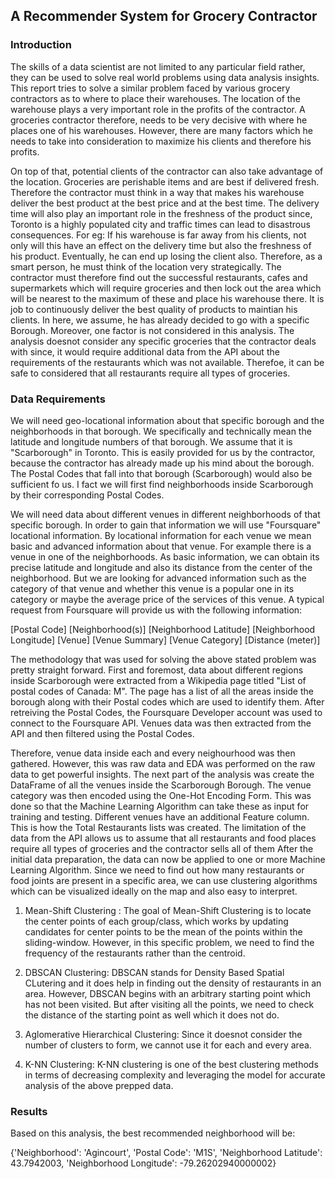 
## A Recommender System for Grocery Contractor
### Introduction

The skills of a data scientist are not limited to any particular field rather, they can be used to solve real world problems using data analysis insights. This report tries to solve a similar problem faced by various grocery contractors as to where to place their warehouses. The location of the warehouse plays a very important role in the profits of the contractor. A groceries contractor therefore, needs to be very decisive with where he places one of his warehouses. However, there are many factors which he needs to take into consideration to maximize his clients and therefore his profits.

On top of that, potential clients of the contractor can also take advantage of the location. Groceries are perishable items and are best if delivered fresh. Therefore the contractor must think in a way that makes his warehouse deliver the best product at the best price and at the best time. The delivery time will also play an important role in the freshness of the product since, Toronto is a highly populated city and traffic times can lead to disastrous consequences. For eg: If his warehouse is far away from his clients, not only will this have an effect on the delivery time but also the freshness of his product. Eventually, he can end up losing the client also. Therefore, as a smart person, he must think of the location very strategically. The contractor must therefore find out the successful restaurants, cafes and supermarkets which will require groceries and then lock out the area which will be nearest to the maximum of these and place his warehouse there. It is job to continuously deliver the best quality of products to maintian his clients. In here, we assume, he has already decided to go with a specific Borough. Moreover, one factor is not considered in this analysis. The analysis doesnot consider any specific groceries that the contractor deals with since, it would require additional data from the API about the requirements of the restaurants which was not available. Therefoe, it can be safe to considered that all restaurants require all types of groceries.

### Data Requirements
We will need geo-locational information about that specific borough and the neighborhoods in that borough. We specifically and technically mean the latitude and longitude numbers of that borough. We assume that it is "Scarborough" in Toronto. This is easily provided for us by the contractor, because the contractor has already made up his mind about the borough. The Postal Codes that fall into that borough (Scarborough) would also be sufficient fo us. I fact we will first find neighborhoods inside Scarborough by their corresponding Postal Codes.

We will need data about different venues in different neighborhoods of that specific borough. In order to gain that information we will use "Foursquare" locational information. By locational information for each venue we mean basic and advanced information about that venue. For example there is a venue in one of the neighborhoods. As basic information, we can obtain its precise latitude and longitude and also its distance from the center of the neighborhood. But we are looking for advanced information such as the category of that venue and whether this venue is a popular one in its category or maybe the average price of the services of this venue. A typical request from Foursquare will provide us with the following information:

[Postal Code] [Neighborhood(s)] [Neighborhood Latitude] [Neighborhood Longitude] [Venue] [Venue Summary] [Venue Category] [Distance (meter)]

The methodology that was used for solving the above stated problem was pretty straight forward. First and foremost, data about different regions inside Scarborough were extracted from a Wikipedia page titled "List of postal codes of Canada: M". The page has a list of all the areas inside the borough along with their Postal codes which are used to identify them. After retreiving the Postal Codes, the Foursquare Developer account was used to connect to the Foursquare API. Venues data was then extracted from the API and then filtered using the Postal Codes.

Therefore, venue data inside each and every neighourhood was then gathered. However, this was raw data and EDA was performed on the raw data to get powerful insights. The next part of the analysis was create the DataFrame of all the venues inside the Scarborough Borough. The venue category was then encoded using the One-Hot Encoding Form. This was done so that the Machine Learning Algorithm can take these as input for training and testing. Different venues have an additional Feature column. This is how the Total Restaurants lists was created. The limitation of the data from the API allows us to assume that all restaurants and food places require all types of groceries and the contractor sells all of them After the initial data preparation, the data can now be applied to one or more Machine Learning Algorithm. Since we need to find out how many restaurants or food joints are present in a specific area, we can use clustering algorithms which can be visualized ideally on the map and also easy to interpret.

1) Mean-Shift Clustering : The goal of Mean-Shift Clustering is to locate the center points of each group/class, which works by updating candidates for center points to be the mean of the points within the sliding-window. However, in this specific problem, we need to find the frequency of the restaurants rather than the centroid.

2) DBSCAN Clustering: DBSCAN stands for Density Based Spatial CLutering and it does help in finding out the density of restaurants in an area. However, DBSCAN begins with an arbitrary starting point which has not been visited. But after visiting all the points, we need to check the distance of the starting point as well which it does not do.

3) Aglomerative Hierarchical Clustering: Since it doesnot consider the number of clusters to form, we cannot use it for each and every area.

4) K-NN Clustering: K-NN clustering is one of the best clustering methods in terms of decreasing complexity and leveraging the model for accurate analysis of the above prepped data.

### Results
Based on this analysis, the best recommended neighborhood will be:

{'Neighborhood': 'Agincourt', 'Postal Code': 'M1S', 'Neighborhood Latitude': 43.7942003, 'Neighborhood Longitude': -79.26202940000002}
